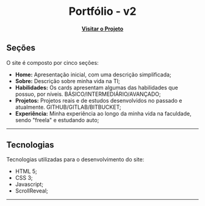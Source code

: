 <h1 align="center">
  <br>Portfólio - v2
</h1>

<!-- ![Home section](imgs) -->

<h4 align="center"><a href="https://fabiokido.github.io/portfolio-v2/">Visitar o Projeto</a></h4>

## Seções

O site é composto por cinco seções:

- **Home:** Apresentação inicial, com uma descrição simplificada;
- **Sobre:** Descrição sobre minha vida na TI;
- **Habilidades:** Os cards apresentam algumas das habilidades que possuo, por níveis. BÁSICO/INTERMEDIÁRIO/AVANÇADO;
- **Projetos:** Projetos reais e de estudos desenvolvidos no passado e atualmente. GITHUB/GITLAB/BITBUCKET;
- **Experiência:** Minha experiência ao longo da minha vida na faculdade, sendo "freela" e estudando auto;

---

## Tecnologias

 Tecnologias utilizadas para o desenvolvimento do site:

- HTML 5;
- CSS 3;
- Javascript;
- ScrollReveal;

---

